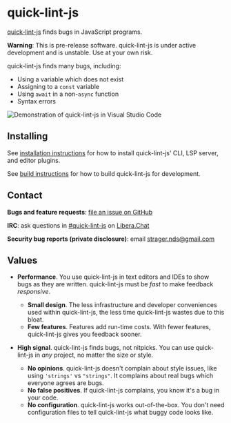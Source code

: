 # quick-lint-js

[quick-lint-js][] finds bugs in JavaScript programs.

**Warning**: This is pre-release software. quick-lint-js is under active
development and is unstable. Use at your own risk.

quick-lint-js finds many bugs, including:

* Using a variable which does not exist
* Assigning to a `const` variable
* Using `await` in a non-`async` function
* Syntax errors

![Demonstration of quick-lint-js in Visual Studio Code](plugin/vscode/demo.webp)

## Installing

See [installation instructions](https://quick-lint-js.com/install/) for how
to install quick-lint-js' CLI, LSP server, and editor plugins.

See [build instructions](docs/BUILDING.md) for how to build quick-lint-js for
development.

## Contact

**Bugs and feature requests**: [file an issue on GitHub](https://github.com/quick-lint/quick-lint-js/issues)

**IRC**: ask questions in [#quick-lint-js][quick-lint-js-irc-web] on
[Libera.Chat][]

**Security bug reports (private disclosure)**: email
[strager.nds@gmail.com](mailto:strager.nds@gmail.com)

## Values

* **Performance**. You use quick-lint-js in text editors and IDEs to show bugs
  as they are written. quick-lint-js must be *fast* to make feedback *responsive*.
  * **Small design**. The less infrastructure and developer conveniences used
    within quick-lint-js, the less time quick-lint-js wastes due to this bloat.
  * **Few features**. Features add run-time costs. With fewer features,
    quick-lint-js gives you feedback sooner.

* **High signal**. quick-lint-js finds bugs, not nitpicks. You can use
  quick-lint-js in *any* project, no matter the size or style.
  * **No opinions**. quick-lint-js doesn't complain about style issues, like
    using `'strings'` vs `"strings"`. It complains about real bugs which
    everyone agrees are bugs.
  * **No false positives**. If quick-lint-js complains, you know it's a bug in
    your code.
  * **No configuration**. quick-lint-js works out-of-the-box. You don't need
    configuration files to tell quick-lint-js what buggy code looks like.

[Libera.Chat]: https://libera.chat/
[quick-lint-js-irc-web]: https://kiwiirc.com/nextclient/irc.libera.chat/#quick-lint-js
[quick-lint-js]: https://quick-lint-js.com/

